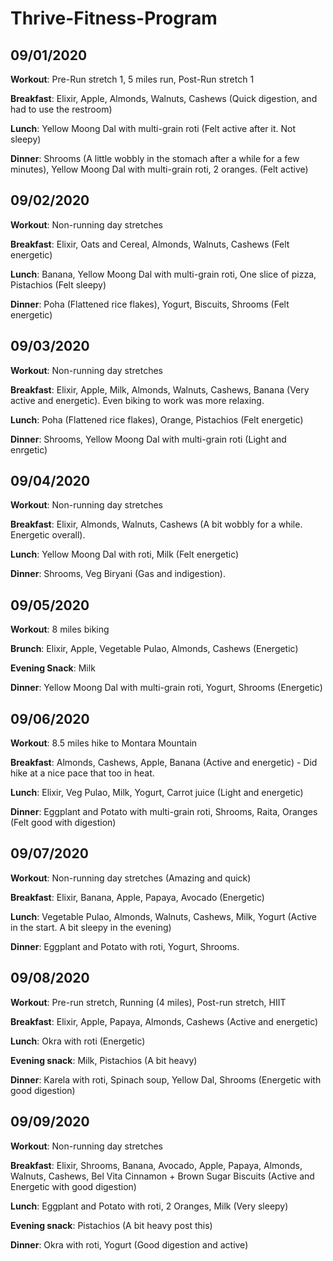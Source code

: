# Thrive-Fitness-Program

## 09/01/2020
**Workout**: Pre-Run stretch 1, 5 miles run, Post-Run stretch 1

**Breakfast**: Elixir, Apple, Almonds, Walnuts, Cashews (Quick digestion, and had to use the restroom)

**Lunch**: Yellow Moong Dal with multi-grain roti (Felt active after it. Not sleepy)

**Dinner**: Shrooms (A little wobbly in the stomach after a while for a few minutes), Yellow Moong Dal with multi-grain roti, 2 oranges. (Felt active)

## 09/02/2020
**Workout**: Non-running day stretches

**Breakfast**: Elixir, Oats and Cereal, Almonds, Walnuts, Cashews (Felt energetic)

**Lunch**: Banana, Yellow Moong Dal with multi-grain roti, One slice of pizza, Pistachios (Felt sleepy)

**Dinner**: Poha (Flattened rice flakes), Yogurt, Biscuits, Shrooms (Felt energetic)

## 09/03/2020
**Workout**: Non-running day stretches

**Breakfast**: Elixir, Apple, Milk, Almonds, Walnuts, Cashews, Banana (Very active and energetic). Even biking to work was more relaxing.

**Lunch**: Poha (Flattened rice flakes), Orange, Pistachios (Felt energetic)

**Dinner**: Shrooms, Yellow Moong Dal with multi-grain roti (Light and enrgetic)

## 09/04/2020
**Workout**: Non-running day stretches

**Breakfast**: Elixir, Almonds, Walnuts, Cashews (A bit wobbly for a while. Energetic overall).

**Lunch**: Yellow Moong Dal with roti, Milk (Felt energetic)

**Dinner**: Shrooms, Veg Biryani (Gas and indigestion).

## 09/05/2020
**Workout**: 8 miles biking

**Brunch**: Elixir, Apple, Vegetable Pulao, Almonds, Cashews (Energetic)

**Evening Snack**: Milk

**Dinner**: Yellow Moong Dal with multi-grain roti, Yogurt, Shrooms (Energetic)

## 09/06/2020
**Workout**: 8.5 miles hike to Montara Mountain

**Breakfast**: Almonds, Cashews, Apple, Banana (Active and energetic) - Did hike at a nice pace that too in heat.

**Lunch**: Elixir, Veg Pulao, Milk, Yogurt, Carrot juice (Light and energetic)

**Dinner**: Eggplant and Potato with multi-grain roti, Shrooms, Raita, Oranges (Felt good with digestion)

## 09/07/2020
**Workout**: Non-running day stretches (Amazing and quick)

**Breakfast**: Elixir, Banana, Apple, Papaya, Avocado (Energetic)

**Lunch**: Vegetable Pulao, Almonds, Walnuts, Cashews, Milk, Yogurt (Active in the start. A bit sleepy in the evening)

**Dinner**: Eggplant and Potato with roti, Yogurt, Shrooms.

## 09/08/2020
**Workout**: Pre-run stretch, Running (4 miles), Post-run stretch, HIIT

**Breakfast**: Elixir, Apple, Papaya, Almonds, Cashews (Active and energetic)

**Lunch**: Okra with roti (Energetic)

**Evening snack**: Milk, Pistachios (A bit heavy)

**Dinner**: Karela with roti, Spinach soup, Yellow Dal, Shrooms (Energetic with good digestion)

## 09/09/2020
**Workout**: Non-running day stretches

**Breakfast**: Elixir, Shrooms, Banana, Avocado, Apple, Papaya, Almonds, Walnuts, Cashews, Bel Vita Cinnamon + Brown Sugar Biscuits (Active and Energetic with good digestion)

**Lunch**: Eggplant and Potato with roti, 2 Oranges, Milk (Very sleepy)

**Evening snack**: Pistachios (A bit heavy post this)

**Dinner**: Okra with roti, Yogurt (Good digestion and active)
